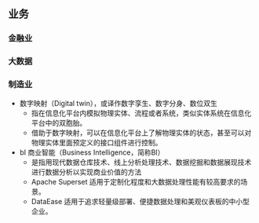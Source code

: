 ## 业务
### 金融业
### 大数据
### 制造业
<!-- #### 名词解释 -->
- 数字映射（Digital twin），或译作数字孪生、数字分身、数位双生
  - 指在信息化平台内模拟物理实体、流程或者系统，类似实体系统在信息化平台中的双胞胎。
  - 借助于数字映射，可以在信息化平台上了解物理实体的状态，甚至可以对物理实体里面预定义的接口组件进行控制。
- bI 商业智能（Business Intelligence，简称BI）
  - 是指用现代数据仓库技术、线上分析处理技术、数据挖掘和数据展现技术进行数据分析以实现商业价值的方法
  - Apache Superset 适用于定制化程度和大数据处理性能有较高要求的场景。
  - DataEase 适用于追求轻量级部署、便捷数据处理和美观仪表板的中小型企业。
